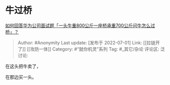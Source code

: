 # 牛过桥
[如何回答华为公司面试题「一头牛重800公斤一座桥承重700公斤问牛怎么过桥」？](https://www.zhihu.com/question/455269838/answer/2553083372)

> Author: #Anonymity
> Last update: [发布于 2022-07-01]
> Link: [[拉链开了]] [[攻防一体]]
> Category: #“就你机灵”系列
> Tag: #_其它/杂论
> 评论区:
> 泛讨论:

在这头把牛卖了，

在那边买一头。
